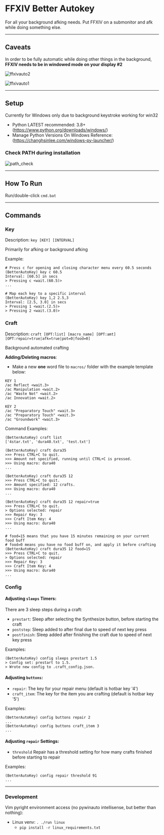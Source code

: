# FFXIV Better Autokey

For all your background afking needs. Put FFXIV on a submonitor and afk while doing something else.

---

## Caveats
In order to be fully automatic while doing other things in the background, **FFXIV needs to be in windowed mode on your display #2**

![ffxivauto2](../assets/ffxivauto2.PNG)

![ffxivauto1](../assets/ffxivauto1.png)

---

## Setup

Currently for Windows only due to background keystroke working for win32

- Python LATEST recommended: 3.8+ (https://www.python.org/downloads/windows/)
- Manage Python Versions On Windows Reference: (https://changhsinlee.com/windows-py-launcher/)

### Check PATH during installation
![path_check](../assets/pythonpathcheck.PNG)

---

## How To Run

Run/double-click `cmd.bat`

---

## Commands

### Key
Description: `key [KEY] [INTERVAL]`

Primarily for afking or background afking

Example:

```
# Press c for opening and closing character menu every 60.5 seconds
(BetterAutoKey) key c 60.5
Interval: [60.5] in secs
> Pressing c <wait.(60.5)>
...

# Map each key to a specific interval
(BetterAutoKey) key 1,2 2.5,3
Interval: [2.5, 3.0] in secs
> Pressing 1 <wait.(2.5)>
> Pressing 2 <wait.(3.0)>
```

### Craft
Description: `craft [OPT:list] [macro_name] [OPT:amt] [OPT:repair=true|afk=true|pot=0|food=0]`

Background automated crafting

**Adding/Deleting macros**:
  - Make a new **one** word file to `macros/` folder with the example template below:

```
KEY 1
/ac Reflect <wait.3>
/ac Manipulation <wait.2>
/ac "Waste Not" <wait.2>
/ac Innovation <wait.2>

KEY 2
/ac "Preparatory Touch" <wait.3>
/ac "Preparatory Touch" <wait.3>
/ac "Groundwork" <wait.3>
```

Command Examples:
```
(BetterAutoKey) craft list
['4star.txt', 'dura40.txt', 'test.txt']

(BetterAutoKey) craft dura35
>>> Press CTRL+C to quit.
>>> Amount not specified, running until CTRL+C is pressed.
>>> Using macro: dura40
...

(BetterAutoKey) craft dura35 12
>>> Press CTRL+C to quit.
>>> Amount specified: 12 crafts.
>>> Using macro: dura40
...

(BetterAutoKey) craft dura35 12 repair=true
>>> Press CTRL+C to quit.
> Options selected: repair
>>> Repair Key: 3
>>> Craft Item Key: 4
>>> Using macro: dura40
...

# food=15 means that you have 15 minutes remaining on your current food buff
# food=0 means you have no food buff on, and apply it before crafting
(BetterAutoKey) craft dura35 12 food=15
>>> Press CTRL+C to quit.
> Options selected: repair
>>> Repair Key: 3
>>> Craft Item Key: 4
>>> Using macro: dura40
...
```

### Config

#### Adjusting `sleeps` Timers:
There are 3 sleep steps during a craft:
  - `prestart`: Sleep after selecting the Synthesize button, before starting the craft
  - `poststep`: Sleep added to after final <wait> due to speed of next key press
  - `postfinish`: Sleep added after finishing the craft due to speed of next key press

Examples:
```
(BetterAutoKey) config sleeps prestart 1.5
> Config set: prestart to 1.5.
> Wrote new config to .craft_config.json.
```

#### Adjusting `buttons`:
 - `repair`: The key for your repair menu (default is hotbar key '4')
 - `craft_item`: The key for the item you are crafting (default is hotbar key '5')

Examples:
```
(BetterAutoKey) config buttons repair 2
...
(BetterAutoKey) config buttons craft_item 3
...
```

#### Adjusting `repair` Settings:
 - `threshold` Repair has a threshold setting for how many crafts finished before starting to repair

 Examples:
 ```
 (BetterAutoKey) config repair threshold 91
 ...
 ```

---

### Development

Vim pyright environment access (no pywinauto intellisense, but better than nothing):
- Linux venv: `. ./run linux`
  - `pip install -r linux_requirements.txt`
